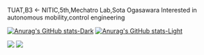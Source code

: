 TUAT,B3 ← NITIC,5th,Mechatro Lab,Sota Ogasawara
Interested in autonomous mobility,control engineering


[![Anurag's GitHub stats-Dark](https://github-readme-stats.vercel.app/api?username=Mannnenn&show_icons=true&theme=dark#gh-dark-mode-only)](https://github.com/anuraghazra/github-readme-stats#gh-dark-mode-only)
[![Anurag's GitHub stats-Light](https://github-readme-stats.vercel.app/api?username=Mannnenn&show_icons=true&theme=default#gh-light-mode-only)](https://github.com/anuraghazra/github-readme-stats#gh-light-mode-only)

![](https://github-readme-stats.vercel.app/api?username=Mannnenn&count_private=true&show_icons=true&theme=dracula)
![](https://github-readme-stats.vercel.app/api/top-langs/?username=Mannnenn&layout=compact&theme=dracula)
